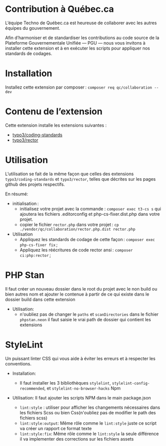 # Contribution à Québec.ca

L’équipe Techno de Québec.ca est heureuse de collaborer avec les autres équipes du gouvernement.

Afin d’harmoniser et de standardiser les contributions au code source de la Plateforme Gouvernementale Unifiée — PGU — nous vous invitons à installer cette extension et à en exécuter les scripts pour appliquer nos standards de codages.

# Installation

Installez cette extension par composer :
`composer req qc/collaboration --dev`

# Contenu de l’extension

Cette extension installe les extensions suivantes :
- [typo3/coding-standards](https://github.com/TYPO3/coding-standards)
- [typo3/rector](https://github.com/sabbelasichon/typo3-rector)

# Utilisation

L’utilisation se fait de la même façon que celles des extensions `typo3/coding-standards` et `typo3/rector`, telles que décrites sur les pages github des projets respectifs.

En résumé:
- initialisation :
  - initialisez votre projet avec la commande : `composer exec t3-cs s` qui ajoutera les fichiers .editorconfig et php-cs-fixer.dist.php dans votre projet.
  - copier le fichier `rector.php` dans votre projet :  `cp ./vendor/qc/collaboration/rector.php.dist rector.php`
- Utilisation
  - Appliquez les standards de codage de cette façon : `composer exec php-cs-fixer fix` ;
  - Appliquez les réécritures de code rector ansi : `composer ci:php:rector` ;

# PHP Stan
Il faut créer un nouveau dossier dans le root du projet avec le non build ou bien autres nom et ajouter le contenue à partir de ce qui existe dans le dossier build dans cette extension
- Utilisation:
    - n'oubliez pas de changer le `paths` et `scanDirectories` dans le fichier `phpstan.neon` il faut saisie le vrai path de dossier qui contient les extensions

# StyleLint
Un puissant linter CSS qui vous aide à éviter les erreurs et à respecter les conventions.

- Installation:
  - Il faut installer les 3 bibliothèques `stylelint`, `stylelint-config-recommended`, et `stylelint-no-browser-hacks` Npm

- Utilisation:
    Il faut ajouter les scripts NPM dans le main package.json
    - `lint:style` : utiliser pour afficher les changements nécessaires dans les fichiers Scss ou bien Css(n'oubliez pas de modifier le path des fichiers scss)
    - `lint:style:output`: Même rôle comme le `lint:style` juste ce script va créer un rapport ce format texte
    - `lint:style:fix`: Même rôle comme le `lint:style` la seule différence il va implementer des corrections sur les fichiers assets
